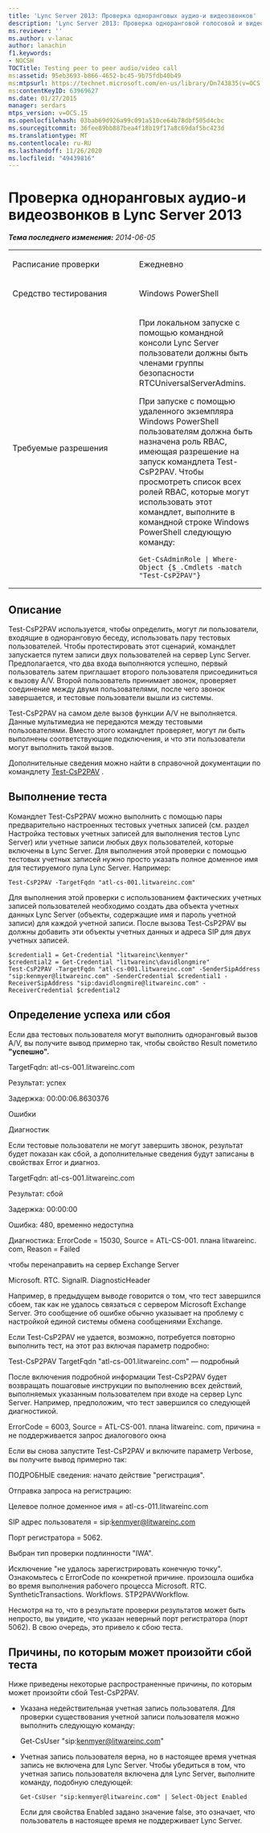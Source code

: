 ```yaml
---
title: 'Lync Server 2013: Проверка одноранговых аудио-и видеозвонков'
description: 'Lync Server 2013: Проверка одноранговой голосовой и видеосвязи в одноранговых режимах.'
ms.reviewer: ''
ms.author: v-lanac
author: lanachin
f1.keywords:
- NOCSH
TOCTitle: Testing peer to peer audio/video call
ms:assetid: 95eb3693-b866-4652-bc45-9b75fdb40b49
ms:mtpsurl: https://technet.microsoft.com/en-us/library/Dn743835(v=OCS.15)
ms:contentKeyID: 63969627
ms.date: 01/27/2015
manager: serdars
mtps_version: v=OCS.15
ms.openlocfilehash: 03bab69d926a99c091a510ce64b78dbf505d4cbc
ms.sourcegitcommit: 36fee89bb887bea4f18b19f17a8c69daf5bc423d
ms.translationtype: MT
ms.contentlocale: ru-RU
ms.lasthandoff: 11/26/2020
ms.locfileid: "49439816"
---
```

# <a name="testing-peer-to-peer-audiovideo-call-in-lync-server-2013"></a>Проверка одноранговых аудио-и видеозвонков в Lync Server 2013

<div data-xmlns="http://www.w3.org/1999/xhtml">

<div class="topic" data-xmlns="http://www.w3.org/1999/xhtml" data-msxsl="urn:schemas-microsoft-com:xslt" data-cs="https://msdn.microsoft.com/">

<div data-asp="https://msdn2.microsoft.com/asp">



</div>

<div id="mainSection">

<div id="mainBody">

<span> </span>

_**Тема последнего изменения:** 2014-06-05_


<table>
<colgroup>
<col style="width: 50%" />
<col style="width: 50%" />
</colgroup>
<tbody>
<tr class="odd">
<td><p>Расписание проверки</p></td>
<td><p>Ежедневно</p></td>
</tr>
<tr class="even">
<td><p>Средство тестирования</p></td>
<td><p>Windows PowerShell</p></td>
</tr>
<tr class="odd">
<td><p>Требуемые разрешения</p></td>
<td><p>При локальном запуске с помощью командной консоли Lync Server пользователи должны быть членами группы безопасности RTCUniversalServerAdmins.</p>
<p>При запуске с помощью удаленного экземпляра Windows PowerShell пользователям должна быть назначена роль RBAC, имеющая разрешение на запуск командлета Test-CsP2PAV. Чтобы просмотреть список всех ролей RBAC, которые могут использовать этот командлет, выполните в командной строке Windows PowerShell следующую команду:</p>
<pre><code>Get-CsAdminRole | Where-Object {$_.Cmdlets -match &quot;Test-CsP2PAV&quot;}</code></pre></td>
</tr>
</tbody>
</table>


<div>

## <a name="description"></a>Описание

Test-CsP2PAV используется, чтобы определить, могут ли пользователи, входящие в одноранговую беседу, использовать пару тестовых пользователей. Чтобы протестировать этот сценарий, командлет запускается путем записи двух пользователей на сервер Lync Server. Предполагается, что два входа выполняются успешно, первый пользователь затем приглашает второго пользователя присоединиться к вызову A/V. Второй пользователь принимает звонок, проверяет соединение между двумя пользователями, после чего звонок завершается, и тестовые пользователи вышли из системы.

Test-CsP2PAV на самом деле вызов функции A/V не выполняется. Данные мультимедиа не передаются между тестовыми пользователями. Вместо этого командлет проверяет, могут ли быть выполнены соответствующие подключения, и что эти пользователи могут выполнить такой вызов.

Дополнительные сведения можно найти в справочной документации по командлету [Test-CsP2PAV](https://docs.microsoft.com/powershell/module/skype/Test-CsP2PAV) .

</div>

<div>

## <a name="running-the-test"></a>Выполнение теста

Командлет Test-CsP2PAV можно выполнить с помощью пары предварительно настроенных тестовых учетных записей (см. раздел Настройка тестовых учетных записей для выполнения тестов Lync Server) или учетные записи любых двух пользователей, которые включены в Lync Server. Для выполнения этой проверки с помощью тестовых учетных записей нужно просто указать полное доменное имя для тестируемого пула Lync Server. Например:

    Test-CsP2PAV -TargetFqdn "atl-cs-001.litwareinc.com"

Для выполнения этой проверки с использованием фактических учетных записей пользователей необходимо создать два объекта учетных данных Lync Server (объекты, содержащие имя и пароль учетной записи) для каждой учетной записи. После вызова Test-CsP2PAV вы должны добавить эти объекты учетных данных и адреса SIP для двух учетных записей.

    $credential1 = Get-Credential "litwareinc\kenmyer"
    $credential2 = Get-Credential "litwareinc\davidlongmire"
    Test-CsP2PAV -TargetFqdn "atl-cs-001.litwareinc.com" -SenderSipAddress "sip:kenmyer@litwareinc.com" -SenderCredential $credential1 -ReceiverSipAddress "sip:davidlongmire@litwareinc.com" -ReceiverCredential $credential2

</div>

<div>

## <a name="determining-success-or-failure"></a>Определение успеха или сбоя

Если два тестовых пользователя могут выполнить одноранговый вызов A/V, вы получите вывод примерно так, чтобы свойство Result пометило **"успешно".**

TargetFqdn: atl-cs-001.litwareinc.com

Результат: успех

Задержка: 00:00:06.8630376

Ошибки

Диагностик

Если тестовые пользователи не могут завершить звонок, результат будет показан как сбой, а дополнительные сведения будут записаны в свойствах Error и диагноз.

TargetFqdn: atl-cs-001.litwareinc.com

Результат: сбой

Задержка: 00:00:00

Ошибка: 480, временно недоступна

Диагностика: ErrorCode = 15030, Source = ATL-CS-001. плана litwareinc. com, Reason = Failed

чтобы перенаправить на сервер Exchange Server

Microsoft. RTC. SignalR. DiagnosticHeader

Например, в предыдущем выводе говорится о том, что тест завершился сбоем, так как не удалось связаться с сервером Microsoft Exchange Server. Это сообщение об ошибке обычно указывает на проблему с настройкой единой системы обмена сообщениями Exchange.

Если Test-CsP2PAV не удается, возможно, потребуется повторно выполнить тест, на этот раз включая параметр подробно:

Test-CsP2PAV TargetFqdn "atl-cs-001.litwareinc.com" — подробный

После включения подробной информации Test-CsP2PAV будет возвращать пошаговые инструкции по выполнению всех действий, выполняемых указанным пользователем при входе на сервер Lync Server. Например, предположим, что тест завершился со следующей диагностикой.

ErrorCode = 6003, Source = ATL-CS-001. плана litwareinc. com, причина = не поддерживается запрос диалогового окна

Если вы снова запустите Test-CsP2PAV и включите параметр Verbose, вы получите вывод примерно так:

ПОДРОБНЫЕ сведения: начато действие "регистрация".

Отправка запроса на регистрацию:

Целевое полное доменное имя = atl-cs-011.litwareinc.com

SIP адрес пользователя = sip:kenmyer@litwareinc.com

Порт регистратора = 5062.

Выбран тип проверки подлинности "IWA".

Исключение "не удалось зарегистрировать конечную точку". Ознакомьтесь с ErrorCode по конкретной причине. произошла ошибка во время выполнения рабочего процесса Microsoft. RTC. SyntheticTransactions. Workflows. STP2PAVWorkflow.

Несмотря на то, что в результате проверки результатов может быть непросто, вы увидите, что указан неверный порт регистратора (порт 5062). В свою очередь, это привело к сбою теста.

</div>

<div>

## <a name="reasons-why-the-test-might-have-failed"></a>Причины, по которым может произойти сбой теста

Ниже приведены некоторые распространенные причины, по которым может произойти сбой Test-CsP2PAV.

  - Указана недействительная учетная запись пользователя. Для проверки существования учетной записи пользователя можно выполнить следующую команду:
    
    Get-CsUser "sip:kenmyer@litwareinc.com"

  - Учетная запись пользователя верна, но в настоящее время учетная запись не включена для Lync Server. Чтобы убедиться в том, что учетная запись пользователя включена для Lync Server, выполните команду, подобную следующей:
    
        Get-CsUser "sip:kenmyer@litwareinc.com" | Select-Object Enabled
    
    Если для свойства Enabled задано значение false, это означает, что пользователь в настоящее время не поддерживает Lync Server.

</div>

</div>

<span> </span>

</div>

</div>

</div>

